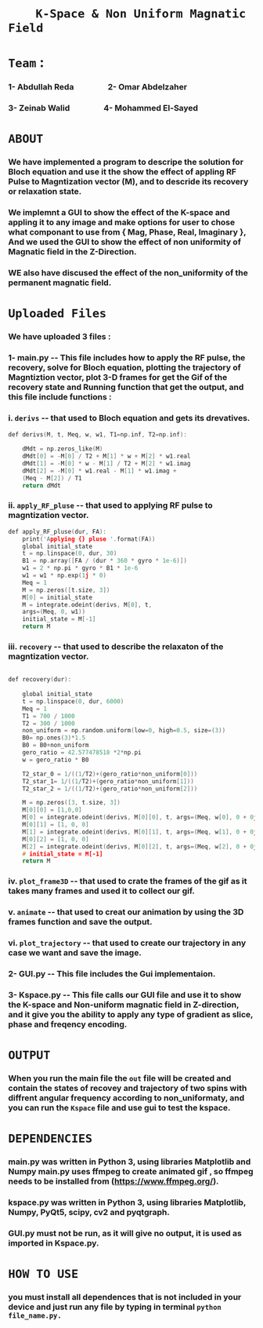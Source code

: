 # &emsp;&emsp;**`K-Space & Non Uniform Magnatic Field`**
# **`Team`** :
### 1- Abdullah Reda &emsp;&emsp;&emsp;&emsp;2- Omar Abdelzaher 
### 3- Zeinab Walid &emsp;&emsp;&emsp;&emsp;4- Mohammed El-Sayed 

# **`ABOUT`**
### We have implemented a program to descripe the solution for Bloch equation and use it the show the effect of appling RF Pulse to Magntization vector (M), and to descride its recovery or relaxation state.

### We implemnt a GUI to show the effect of the K-space and appling it to any image and make options for user to chose what componant to use from { Mag, Phase, Real, Imaginary }, And we used the GUI to show the effect of non uniformity of Magnatic field in the Z-Direction.
### WE also have discused the effect of the non_uniformity of the permanent magnatic field.

# **`Uploaded Files`** 
### We have uploaded 3 files :
### 1- main.py -- This file includes how to apply the RF pulse, the recovery, solve for Bloch equation, plotting the trajectory of Magntiztion vector, plot 3-D frames for get the Gif of the recovery state and Running function that get the output, and this file include functions : 
### i. `derivs` -- that used to Bloch equation and gets its drevatives.

```cpp
def derivs(M, t, Meq, w, w1, T1=np.inf, T2=np.inf):
    
    dMdt = np.zeros_like(M)
    dMdt[0] = -M[0] / T2 + M[1] * w + M[2] * w1.real
    dMdt[1] = -M[0] * w - M[1] / T2 + M[2] * w1.imag
    dMdt[2] = -M[0] * w1.real - M[1] * w1.imag + 
    (Meq - M[2]) / T1
    return dMdt
``` 
### ii. **`apply_RF_pluse`** -- that used to applying RF pulse to magntization vector.

```cpp
def apply_RF_pluse(dur, FA):
    print('Applying {} pluse '.format(FA))
    global initial_state
    t = np.linspace(0, dur, 30)
    B1 = np.array([FA / (dur * 360 * gyro * 1e-6)])
    w1 = 2 * np.pi * gyro * B1 * 1e-6
    w1 = w1 * np.exp(1j * 0)  
    Meq = 1
    M = np.zeros([t.size, 3])
    M[0] = initial_state
    M = integrate.odeint(derivs, M[0], t, 
    args=(Meq, 0, w1))  
    initial_state = M[-1]
    return M
```
### iii. **`recovery`** -- that used to describe the relaxaton of the magntization vector.

```cpp

def recovery(dur):
    
    global initial_state
    t = np.linspace(0, dur, 6000)
    Meq = 1
    T1 = 700 / 1000
    T2 = 300 / 1000
    non_uniform = np.random.uniform(low=0, high=0.5, size=(3))
    B0= np.ones(3)*1.5
    B0 = B0+non_uniform
    gero_ratio = 42.577478518 *2*np.pi
    w = gero_ratio * B0

    T2_star_0 = 1/((1/T2)+(gero_ratio*non_uniform[0]))
    T2_star_1= 1/((1/T2)+(gero_ratio*non_uniform[1]))
    T2_star_2 = 1/((1/T2)+(gero_ratio*non_uniform[2]))

    M = np.zeros([3, t.size, 3])
    M[0][0] = [1,0,0]
    M[0] = integrate.odeint(derivs, M[0][0], t, args=(Meq, w[0], 0 + 0j, 0.7, 0.03))  # Solve Bloch equation
    M[0][1] = [1, 0, 0]
    M[1] = integrate.odeint(derivs, M[0][1], t, args=(Meq, w[1], 0 + 0j, 0.8, 0.1))  # Solve Bloch equation
    M[0][2] = [1, 0, 0]
    M[2] = integrate.odeint(derivs, M[0][2], t, args=(Meq, w[2], 0 + 0j, 1, 0.07))  # Solve Bloch equation
    # initial_state = M[-1]
    return M
```
### iv. **`plot_frame3D`** -- that used to crate the frames of the gif as it takes many frames and used it to collect our gif.
### v. **`animate`** -- that used to creat our animation by using the 3D frames function and save the output.
### vi. **`plot_trajectory`** -- that used to create our trajectory in any case we want and save the image.

### 2- GUI.py -- This file includes the Gui implementaion.
### 3- Kspace.py -- This file calls our GUI file and use it to show the K-space and Non-uniform magnatic field in Z-direction, and it give you the ability to apply any type of gradient as slice, phase and freqency encoding.

# **`OUTPUT`**
### When you run the main file the `out` file will be created and contain the states of recovey and trajectory of two spins with diffrent angular frequency according to non_uniformaty, and you can run the `Kspace` file and use gui to test the kspace.

# **`DEPENDENCIES`**
### main.py was written in Python 3, using libraries Matplotlib and Numpy  main.py uses ffmpeg to create animated gif , so ffmpeg needs to be installed from (https://www.ffmpeg.org/).
### kspace.py was written in Python 3, using libraries Matplotlib, Numpy, PyQt5, scipy, cv2 and pyqtgraph.
### GUI.py must not be run, as it will give no output, it is used as imported in Kspace.py.

# **`HOW TO USE`**
### you must install all dependences that is not included in your device and just run any file by typing in terminal `python file_name.py.`





